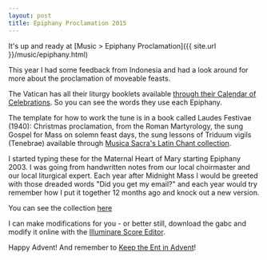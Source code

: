 ```yaml
---
layout: post
title: Epiphany Proclamation 2015
---
```

It's up and ready at [Music > Epiphany Proclamation]({{ site.url }}/music/epiphany.html)

This year I had some feedback from Indonesia and had a look around for more about the proclamation of moveable feasts.

The Vatican has all their liturgy booklets available [through their Calendar of Celebrations](http://www.vatican.va/news_services/liturgy/calendar/ns_liturgy_calendar_en.html).  So you can see the words they use each Epiphany.

The template for how to work the tune is in a book called Laudes Festivae (1940): Christmas proclamation, from the Roman Martyrology, the sung Gospel for Mass on solemn feast days, the sung lessons of Triduum vigils (Tenebrae) available through [Musica Sacra's Latin Chant collection](http://musicasacra.com/music/latin-settings/).

I started typing these for the Maternal Heart of Mary starting Epiphany 2003.  I was going from handwritten notes from our local choirmaster and our local liturgical expert.  Each year after Midnight Mass I would be greeted with those dreaded words "Did you get my email?" and each year would try remember how I put it together 12 months ago and knock out a new version.

You can see the collection [here](http://www.brandt.id.au/music/epiphany.html)

I can make modifications for you - or better still, download the gabc and modify it online with the [Illuminare Score Editor](http://dev.illuminarepublications.com/gregorio/).

Happy Advent!  And remember to [Keep the Ent in Advent](http://www.lauramcalister.com/2014/12/01/keep-ent-advent/)!
